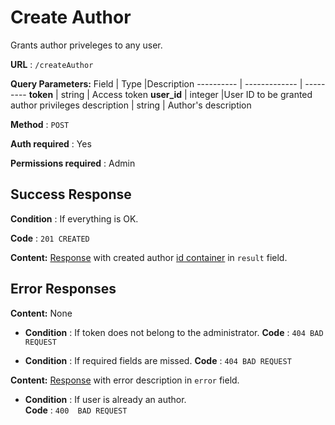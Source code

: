 # Create Author

Grants author priveleges to any user.

**URL** : `/createAuthor`

**Query Parameters:** 
Field | Type |Description
---------- | ------------- | ---------
__token__ | string | Access token
__user_id__ | integer |User ID to be granted author privileges
description | string | Author's description

**Method** : `POST`

**Auth required** : Yes

**Permissions required** : Admin

## Success Response

**Condition** : If everything is OK.

**Code** : `201 CREATED`

**Content:** [Response](../types/response.md) with created author [id container](../types/idcont.md) in `result` field.



## Error Responses

**Content:** None
* **Condition** : If token does not belong to the administrator.
**Code** : `404 BAD REQUEST`

* **Condition** : If required fields are missed.
**Code** : `404 BAD REQUEST`


**Content:** [Response](../types/response.md) with error description in `error` field.

* **Condition** : If user is already an author.  
**Code** : `400  BAD REQUEST`



